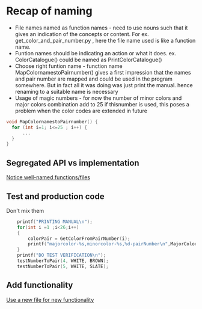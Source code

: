 # Recap of naming

- File names named as function names - need to use nouns such that it gives an indication of the concepts or content. For ex. get_color_and_pair_number.py , here the file name used is like a function name.
- Funtion names should be indicating an action or what it does. ex. ColorCatalogue() could be named as PrintColorCatalogue()
- Choose right funtion name - function name MapColornamestoPairnumber() gives a first impression that the names and pair number are mapped and could be used in the program somewhere. But in fact all it was doing was just print the manual. hence renaming to a suitable name is necessary
- Usage of magic numbers - for now the number of minor colors and major colors combination add to 25 if thisnumber is used, this poses a problem when the color codes are extended in future

```c
void MapColornamestoPairnumber() {
  for (int i=1; i<=25 ; i++) {
      ...
  }
}
```

## Segregated API vs implementation

[Notice well-named functions/files](https://github.com/clean-code-craft-tcq-3/well-named-in-cpp-Veeresh-Ranjan/pull/1/files)

## Test and production code

Don't mix them

```c
    printf("PRINTING MANUAL\n");
    for(int i =1 ;i<26;i++)
    {
        colorPair = GetColorFromPairNumber(i);
        printf("majorcolor-%s,minorcolor-%s,%d-pairNumber\n",MajorColorNames[colorPair.majorColor],MajorColorNames[colorPair.minorColor],i);
    }
    printf("DO TEST VERIFICATION\n");
    testNumberToPair(4, WHITE, BROWN);
    testNumberToPair(5, WHITE, SLATE);
```

## Add functionality

[Use a new file for new functionality](https://github.com/clean-code-craft-tcq-3/well-named-in-c-SagarBHiranna/blob/c1742dc6c7d3d50a6a45d205dee2feccd157b930/ReferenceManual.c)
